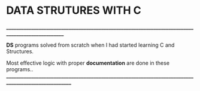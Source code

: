 # DATA STRUTURES WITH C
**__________________________________________________________________________________________________**

**DS** programs solved from scratch when I had started learning C and Structures.

Most effective logic with proper **documentation** are done in these programs..
**_____________________________________________________________________________________________________**



